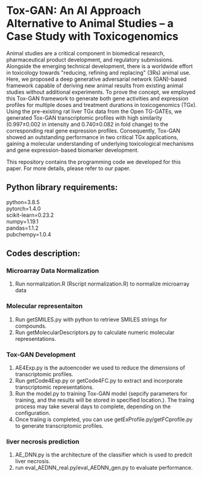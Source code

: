 # Tox-GAN: An AI Approach Alternative to Animal Studies – a Case Study with Toxicogenomics
Animal studies are a critical component in biomedical research, pharmaceutical product development, and regulatory submissions. Alongside the emerging technical development, there is a worldwide effort in toxicology towards "reducing, refining and replacing" (3Rs) animal use. Here, we proposed a deep generative adversarial network (GAN)-based framework capable of deriving new animal results from existing animal studies without additional experiments. To prove the concept, we employed this Tox-GAN framework to generate both gene activities and expression profiles for multiple doses and treatment durations in toxicogenomics (TGx). Using the pre-existing rat liver TGx data from the Open TG-GATEs, we generated Tox-GAN transcriptomic profiles with high similarity (0.997±0.002 in intensity and 0.740±0.082 in fold change) to the corresponding real gene expression profiles. Consequently, Tox-GAN showed an outstanding performance in two critical TGx applications, gaining a molecular understanding of underlying toxicological mechanisms and gene expression-based biomarker development.<br>

This repository contains the programming code we developed for this paper. For more details, please refer to our paper.
## Python library requirements:
python=3.8.5<br>
pytorch=1.4.0<br>
scikit-learn=0.23.2<br>
numpy=1.19.1<br>
pandas=1.1.2<br>
pubchempy=1.0.4<br>
## Codes description:
### Microarray Data Normalization
  1. Run normalization.R (Rscript normalization.R) to normalize microarray data

### Molecular representaiton
  1. Run getSMILES.py with python to retrieve SMILES strings for compounds.
  2. Run getMolecularDescriptors.py to calculate numeric molecular representations.
### Tox-GAN Development
  1. AE4Exp.py is the autoencoder we used to reduce the dimensions of transcriptomic profiles.
  2. Run getCode4Exp.py or getCode4FC.py to extract and incorporate transcriptomic representations.
  3. Run the model.py to training Tox-GAN model (sepcify parameters for training, and the results will be stored in specified location.). The traiing process may take several days to complete, depending on the configuration.
  4. Once traiing is completed, you can use getExProfile.py/getFCprofile.py to generate transcriptomic profiles.
### liver necrosis prediction
  1. AE_DNN.py is the architecture of the classifier which is used to predcit liver necrosis.
  2. run eval_AEDNN_real.py/eval_AEDNN_gen.py to evaluate performance.
